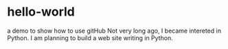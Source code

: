 # hello-world
a demo to show how to use gitHub
Not very long ago, I became intereted in Python. I am planning to build a web site writing in Python.
